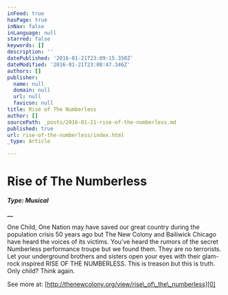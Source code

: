 ```yaml
---
inFeed: true
hasPage: true
inNav: false
inLanguage: null
starred: false
keywords: []
description: ''
datePublished: '2016-01-21T23:09:15.350Z'
dateModified: '2016-01-21T23:08:47.346Z'
authors: []
publisher:
  name: null
  domain: null
  url: null
  favicon: null
title: Rise of The Numberless
author: []
sourcePath: _posts/2016-01-21-rise-of-the-numberless.md
published: true
url: rise-of-the-numberless/index.html
_type: Article

---
```

# Rise of The Numberless

**_Type: Musical_**

**__**

One Child, One Nation may have saved our great country during the population crisis 50 years ago but The New Colony and Bailiwick Chicago have heard the voices of its victims. You've heard the rumors of the secret Numberless performance troupe but we found them. They are no terrorists. Let your underground brothers and sisters open your eyes with their glam-rock inspired RISE OF THE NUMBERLESS. This is treason but this is truth. Only child? Think again.

See more at: [http://thenewcolony.org/view/rise\_of\_the\_numberless][0]

[0]: http://thenewcolony.org/view/rise_of_the_numberless
